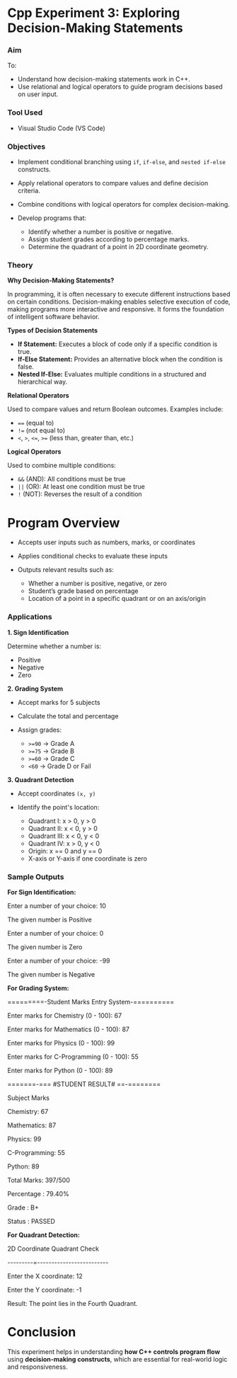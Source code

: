 # Cpp Experiment 3: Exploring Decision-Making Statements

### **Aim**

To:

* Understand how decision-making statements work in C++.
* Use relational and logical operators to guide program decisions based on user input.

### **Tool Used**

* Visual Studio Code (VS Code)

### **Objectives**

* Implement conditional branching using `if`, `if-else`, and `nested if-else` constructs.
* Apply relational operators to compare values and define decision criteria.
* Combine conditions with logical operators for complex decision-making.
* Develop programs that:

  * Identify whether a number is positive or negative.
  * Assign student grades according to percentage marks.
  * Determine the quadrant of a point in 2D coordinate geometry.

### **Theory**

**Why Decision-Making Statements?**

In programming, it is often necessary to execute different instructions based on certain conditions.
Decision-making enables selective execution of code, making programs more interactive and responsive.
It forms the foundation of intelligent software behavior.

**Types of Decision Statements**

* **If Statement:** Executes a block of code only if a specific condition is true.
* **If-Else Statement:** Provides an alternative block when the condition is false.
* **Nested If-Else:** Evaluates multiple conditions in a structured and hierarchical way.

**Relational Operators**

Used to compare values and return Boolean outcomes.
Examples include:

* `==` (equal to)
* `!=` (not equal to)
* `<`, `>`, `<=`, `>=` (less than, greater than, etc.)

**Logical Operators**

Used to combine multiple conditions:

* `&&` (AND): All conditions must be true
* `||` (OR): At least one condition must be true
* `!` (NOT): Reverses the result of a condition

# **Program Overview**

* Accepts user inputs such as numbers, marks, or coordinates
* Applies conditional checks to evaluate these inputs
* Outputs relevant results such as:

  * Whether a number is positive, negative, or zero
  * Student’s grade based on percentage
  * Location of a point in a specific quadrant or on an axis/origin

### **Applications**

**1. Sign Identification**

Determine whether a number is:

* Positive
* Negative
* Zero

**2. Grading System**

* Accept marks for 5 subjects
* Calculate the total and percentage
* Assign grades:

  * `>=90` → Grade A
  * `>=75` → Grade B
  * `>=60` → Grade C
  * `<60` → Grade D or Fail

**3. Quadrant Detection**

* Accept coordinates `(x, y)`
* Identify the point's location:

  * Quadrant I: x > 0, y > 0
  * Quadrant II: x < 0, y > 0
  * Quadrant III: x < 0, y < 0
  * Quadrant IV: x > 0, y < 0
  * Origin: x == 0 and y == 0
  * X-axis or Y-axis if one coordinate is zero

### **Sample Outputs**

**For Sign Identification:**

Enter a number of your choice: 10

The given number is Positive

Enter a number of your choice: 0

The given number is Zero

Enter a number of your choice: -99

The given number is Negative


**For Grading System:**


 =========-Student Marks Entry System-==========  

Enter marks for Chemistry (0 - 100): 67

Enter marks for Mathematics (0 - 100): 87

Enter marks for Physics (0 - 100): 99

Enter marks for C-Programming (0 - 100): 55

Enter marks for Python (0 - 100): 89

=======-=== #STUDENT RESULT# ==-========

Subject           Marks


Chemistry: 67

Mathematics: 87

Physics: 99

C-Programming: 55

Python: 89


Total Marks: 397/500

Percentage : 79.40%

Grade      : B+

Status     : PASSED



**For Quadrant Detection:**

   2D Coordinate Quadrant Check
   
---------=-------------------------

Enter the X coordinate: 12

Enter the Y coordinate: -1

Result: The point lies in the Fourth Quadrant.

# Conclusion
This experiment helps in understanding **how C++ controls program flow** using **decision-making constructs**, which are essential for real-world logic and responsiveness.


